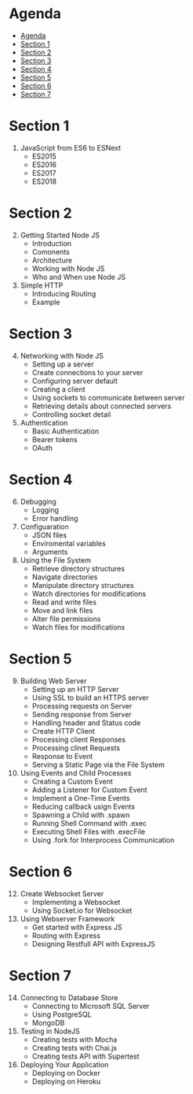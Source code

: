 # Agenda
- [Agenda](#agenda)
- [Section 1](#section-1)
- [Section 2](#section-2)
- [Section 3](#section-3)
- [Section 4](#section-4)
- [Section 5](#section-5)
- [Section 6](#section-6)
- [Section 7](#section-7)
# Section 1
1. JavaScript from ES6 to ESNext
   - ES2015
   - ES2016
   - ES2017
   - ES2018
# Section 2
2. Getting Started Node JS
   - Introduction
   - Comonents
   - Architecture
   - Working with Node JS
   - Who and When use Node JS
3. Simple HTTP
   - Introducing Routing
   - Example
# Section 3
4. Networking with Node JS
   - Setting up a server
   - Create connections to your server
   - Configuring server default
   - Creating a client
   - Using sockets to communicate between server
   - Retrieving details about connected servers
   - Controlling socket detail
5. Authentication
   - Basic Authentication
   - Bearer tokens
   - OAuth
# Section 4
6. Debugging
   - Logging 
   - Error handling
7. Configuaration
   - JSON files
   - Enviromental variables
   - Arguments
8. Using the File System
   - Retrieve directory structures
   - Navigate directories
   - Manipulate directory structures
   - Watch directories for modifications
   - Read and write files
   - Move and link files
   - Alter file permissions
   - Watch files for modifications
# Section 5
9.  Building Web Server
    - Setting up an HTTP Server
    - Using SSL to build an HTTPS server
    - Processing requests on Server
    - Sending response from Server
    - Handling header and Status code
    - Create HTTP Client
    - Processing client Responses
    - Processing clinet Requests
    - Response to Event
    - Serving a Static Page via the File System
11. Using Events and Child Processes
    - Creating a Custom Event
    - Adding a Listener for Custom Event
    - Implement a One-Time Events
    - Reducing callback usign Events
    - Spawning a Child  with .spawn
    - Running Shell Command with .exec
    - Executing Shell Files with .execFile
    - Using .fork for Interprocess Communication
# Section 6
12. Create Websocket Server 
    - Implementing a Websocket
    - Using Socket.io for Websocket 
13. Using Webserver Framework
    - Get started with Express JS
    - Routing with Express
    - Designing Restfull API with ExpressJS
# Section 7
14. Connecting to Database Store
    - Connecting to Microsoft SQL Server
    - Using PostgreSQL
    - MongoDB
15. Testing in NodeJS
    - Creating tests with Mocha
    - Creating tests with Chai.js
    - Creating tests API with Supertest
16. Deploying Your Application
    - Deploying on Docker
    - Deploying on Heroku
